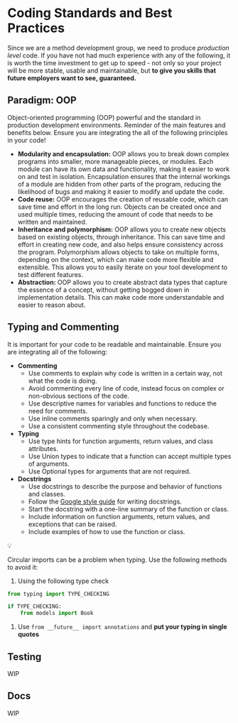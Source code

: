 # Coding Standards and Best Practices

Since we are a method development group, we need to produce *production level* code. If you have not had much experience with any of the following, it is worth the time investment to get up to speed - not only so your project will be more stable, usable and maintainable, but **to give you skills that future employers want to see, guaranteed.**

## Paradigm: OOP

Object-oriented programming (OOP) powerful and the standard in production development environments. Reminder of the main features and benefits below. Ensure you are integrating the all of the following principles in your code!

- **Modularity and encapsulation:** OOP allows you to break down complex programs into smaller, more manageable pieces, or modules. Each module can have its own data and functionality, making it easier to work on and test in isolation. Encapsulation ensures that the internal workings of a module are hidden from other parts of the program, reducing the likelihood of bugs and making it easier to modify and update the code.
- **Code reuse:** OOP encourages the creation of reusable code, which can save time and effort in the long run. Objects can be created once and used multiple times, reducing the amount of code that needs to be written and maintained.
- **Inheritance and polymorphism:** OOP allows you to create new objects based on existing objects, through inheritance. This can save time and effort in creating new code, and also helps ensure consistency across the program. Polymorphism allows objects to take on multiple forms, depending on the context, which can make code more flexible and extensible. This allows you to easily iterate on your tool development to test different features.
- **Abstraction:** OOP allows you to create abstract data types that capture the essence of a concept, without getting bogged down in implementation details. This can make code more understandable and easier to reason about.

## Typing and Commenting

It is important for your code to be readable and maintainable. Ensure you are integrating all of the following:

- **Commenting**
    - Use comments to explain why code is written in a certain way, not what the code is doing.
    - Avoid commenting every line of code, instead focus on complex or non-obvious sections of the code.
    - Use descriptive names for variables and functions to reduce the need for comments.
    - Use inline comments sparingly and only when necessary.
    - Use a consistent commenting style throughout the codebase.
- **Typing**
    - Use type hints for function arguments, return values, and class attributes.
    - Use Union types to indicate that a function can accept multiple types of arguments.
    - Use Optional types for arguments that are not required.
- **Docstrings**
    - Use docstrings to describe the purpose and behavior of functions and classes.
    - Follow the [Google style guide](https://sphinxcontrib-napoleon.readthedocs.io/en/latest/example_google.html) for writing docstrings.
    - Start the docstring with a one-line summary of the function or class.
    - Include information on function arguments, return values, and exceptions that can be raised.
    - Include examples of how to use the function or class.

💡

Circular imports can be a problem when typing. Use the following methods to avoid it:

1. Using the following type check

```python
from typing import TYPE_CHECKING

if TYPE_CHECKING:
    from models import Book
```

1. Use `from __future__ import annotations` and **put your typing in single quotes**

## Testing

WIP

## Docs

WIP